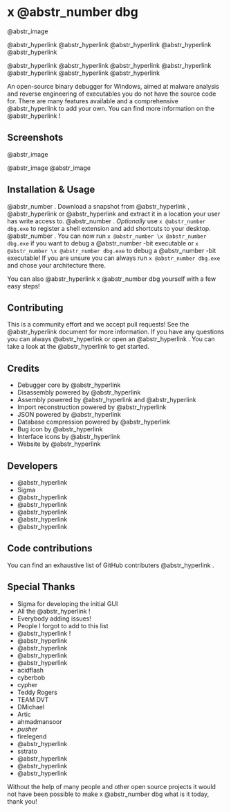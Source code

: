 # x @abstr_number dbg

@abstr_image 

@abstr_hyperlink @abstr_hyperlink @abstr_hyperlink @abstr_hyperlink @abstr_hyperlink 

@abstr_hyperlink @abstr_hyperlink @abstr_hyperlink @abstr_hyperlink @abstr_hyperlink @abstr_hyperlink @abstr_hyperlink 

An open-source binary debugger for Windows, aimed at malware analysis and reverse engineering of executables you do not have the source code for. There are many features available and a comprehensive @abstr_hyperlink to add your own. You can find more information on the @abstr_hyperlink !

## Screenshots

@abstr_image 

@abstr_image @abstr_image 

## Installation & Usage

@abstr_number . Download a snapshot from @abstr_hyperlink , @abstr_hyperlink or @abstr_hyperlink and extract it in a location your user has write access to. @abstr_number . _Optionally_ use `x @abstr_number dbg.exe` to register a shell extension and add shortcuts to your desktop. @abstr_number . You can now run `x @abstr_number \x @abstr_number dbg.exe` if you want to debug a @abstr_number -bit executable or `x @abstr_number \x @abstr_number dbg.exe` to debug a @abstr_number -bit executable! If you are unsure you can always run `x @abstr_number dbg.exe` and chose your architecture there.

You can also @abstr_hyperlink x @abstr_number dbg yourself with a few easy steps!

## Contributing

This is a community effort and we accept pull requests! See the @abstr_hyperlink document for more information. If you have any questions you can always @abstr_hyperlink or open an @abstr_hyperlink . You can take a look at the @abstr_hyperlink to get started.

## Credits

  * Debugger core by @abstr_hyperlink 
  * Disassembly powered by @abstr_hyperlink 
  * Assembly powered by @abstr_hyperlink and @abstr_hyperlink 
  * Import reconstruction powered by @abstr_hyperlink 
  * JSON powered by @abstr_hyperlink 
  * Database compression powered by @abstr_hyperlink 
  * Bug icon by @abstr_hyperlink 
  * Interface icons by @abstr_hyperlink 
  * Website by @abstr_hyperlink 



## Developers

  * @abstr_hyperlink 
  * Sigma
  * @abstr_hyperlink 
  * @abstr_hyperlink 
  * @abstr_hyperlink 
  * @abstr_hyperlink 
  * @abstr_hyperlink 



## Code contributions

You can find an exhaustive list of GitHub contributers @abstr_hyperlink .

## Special Thanks

  * Sigma for developing the initial GUI
  * All the @abstr_hyperlink !
  * Everybody adding issues!
  * People I forgot to add to this list
  * @abstr_hyperlink !
  * @abstr_hyperlink 
  * @abstr_hyperlink 
  * @abstr_hyperlink 
  * @abstr_hyperlink 
  * acidflash
  * cyberbob
  * cypher
  * Teddy Rogers
  * TEAM DVT
  * DMichael
  * Artic
  * ahmadmansoor
  * _pusher_
  * firelegend
  * @abstr_hyperlink 
  * sstrato
  * @abstr_hyperlink 
  * @abstr_hyperlink 
  * @abstr_hyperlink 



Without the help of many people and other open source projects it would not have been possible to make x @abstr_number dbg what is it today, thank you!
